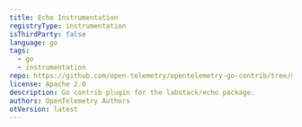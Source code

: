```yaml
---
title: Echo Instrumentation
registryType: instrumentation
isThirdParty: false
language: go
tags:
  - go
  - instrumentation
repo: https://github.com/open-telemetry/opentelemetry-go-contrib/tree/main/instrumentation/github.com/labstack/echo
license: Apache 2.0
description: Go contrib plugin for the labstack/echo package.
authors: OpenTelemetry Authors
otVersion: latest
---
```

